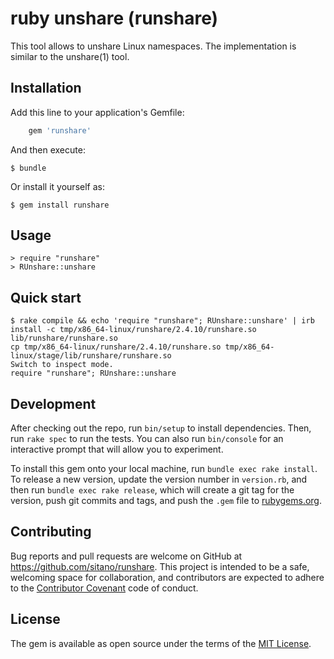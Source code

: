 # ruby unshare (runshare)

This tool allows to unshare Linux namespaces.
The implementation is similar to the unshare(1) tool.

## Installation

Add this line to your application's Gemfile:

```ruby
    gem 'runshare'
```

And then execute:

    $ bundle

Or install it yourself as:

    $ gem install runshare 

## Usage

    > require "runshare"
    > RUnshare::unshare

## Quick start

    $ rake compile && echo 'require "runshare"; RUnshare::unshare' | irb
    install -c tmp/x86_64-linux/runshare/2.4.10/runshare.so lib/runshare/runshare.so
    cp tmp/x86_64-linux/runshare/2.4.10/runshare.so tmp/x86_64-linux/stage/lib/runshare/runshare.so
    Switch to inspect mode.
    require "runshare"; RUnshare::unshare

## Development

After checking out the repo, run `bin/setup` to install dependencies.
Then, run `rake spec` to run the tests.
You can also run `bin/console` for an interactive prompt that will allow you to experiment.

To install this gem onto your local machine, run `bundle exec rake install`.
To release a new version, update the version number in `version.rb`,
and then run `bundle exec rake release`, which will create a git tag
for the version, push git commits and tags, and push the `.gem` file
to [rubygems.org](https://rubygems.org).

## Contributing

Bug reports and pull requests are welcome on GitHub at https://github.com/sitano/runshare.
This project is intended to be a safe, welcoming space for collaboration,
and contributors are expected to adhere to the [Contributor Covenant](http://contributor-covenant.org) code of conduct.

## License

The gem is available as open source under the terms of the [MIT License](https://opensource.org/licenses/MIT).
